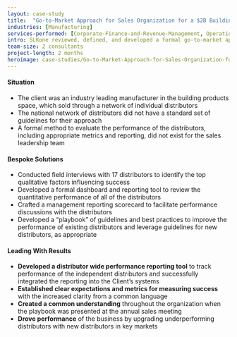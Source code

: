 ```yaml
---
layout: case-study
title:  "Go-to-Market Approach for Sales Organization for a $2B Building Products Manufacturer"
industries: [Manufacturing]
services-performed: [Corporate-Finance-and-Revenue-Management, Operations]
intro: SLKone reviewed, defined, and developed a formal go-to-market approach for an independent distributor network for the sales organization of an industry leading building products manufacturer
team-size: 2 consultants
project-length: 2 months
heroimage: case-studies/Go-to-Market-Approach-for-Sales-Organization-for-a-2B-Building-Products-Manufacturer.jpg
---
```


#### Situation
- The client was an industry leading manufacturer in the building products space, which sold through a network of individual distributors
- The national network of distributors did not have a standard set of guidelines for their approach
- A formal method to evaluate the performance of the distributors, including appropriate metrics and reporting, did not exist for the sales leadership team

#### Bespoke Solutions
- Conducted field interviews with 17 distributors to identify the top qualitative factors influencing success
- Developed a formal dashboard and reporting tool to review the quantitative performance of all of the distributors
- Crafted a management reporting scorecard to facilitate performance discussions with the distributors
- Developed a “playbook” of guidelines and best practices to improve the performance of existing distributors and leverage guidelines for new distributors, as appropriate

#### Leading With Results
- **Developed a distributor wide performance reporting tool** to track performance of the independent distributors and successfully integrated the reporting into the Client’s systems
- **Established clear expectations and metrics for measuring success** with the increased clarity from a common language
- **Created a common understanding** throughout the organization when the playbook was presented at the annual sales meeting
- **Drove performance** of the business by upgrading underperforming distributors with new distributors in key markets
